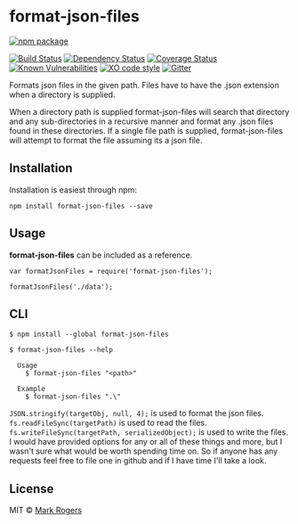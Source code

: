 # format-json-files

[![npm package](https://nodei.co/npm/format-json-files.png?downloads=true&downloadRank=true&stars=true)](https://nodei.co/npm/format-json-files/)

[![Build Status](https://img.shields.io/travis/m4bwav/format-json-files/master.svg)](https://travis-ci.org/m4bwav/format-json-files)
[![Dependency Status](https://img.shields.io/david/m4bwav/format-json-files.svg)](https://david-dm.org/m4bwav/format-json-files)
[![Coverage Status](https://img.shields.io/coveralls/m4bwav/format-json-files/master.svg)](https://coveralls.io/github/m4bwav/format-json-files?branch=master)
[![Known Vulnerabilities](https://snyk.io/test/npm/format-json-files/badge.svg?style=flat-square)](https://snyk.io/test/npm/format-json-files)
[![XO code style](https://img.shields.io/badge/code_style-XO-5ed9c7.svg)](https://github.com/sindresorhus/xo)
[![Gitter](https://badges.gitter.im/m4bwav/format-json-files.svg)](https://gitter.im/m4bwav/format-json-files?utm_source=badge&utm_medium=badge&utm_campaign=pr-badge)

Formats json files in the given path.  Files have to have the .json extension when a directory is supplied.

When a directory path is supplied format-json-files will search that directory and any sub-directories in a recursive manner and format any .json files found in these directories.  If a single file path is supplied, format-json-files will attempt to format the file assuming its a json file.

## Installation

Installation is easiest through npm:

`npm install format-json-files --save`


## Usage

**format-json-files** can be included as a reference.

```
var formatJsonFiles = require('format-json-files');

formatJsonFiles('./data');

```

## CLI

```
$ npm install --global format-json-files
```

```
$ format-json-files --help

  Usage
    $ format-json-files "<path>"

  Example
    $ format-json-files ".\"
```

`JSON.stringify(targetObj, null, 4);` is used to format the json files. `fs.readFileSync(targetPath)` is used to read the files. `fs.writeFileSync(targetPath, serializedObject);` is used to write the files. I would have provided options for any or all of these things and more, but I wasn't sure what would be worth spending time on.  So if anyone has any requests feel free to file one in github and if I have time I'll take a look.
## License

MIT © [Mark Rogers](http://www.markdavidrogers.com)
